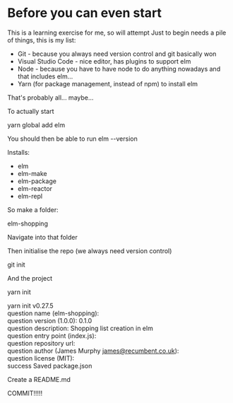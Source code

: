 # Before you can even start

This is a learning exercise for me, so will attempt 
Just to begin needs a pile of things, this is my list:

* Git - because you always need version control and git basically won
* Visual Studio Code - nice editor, has plugins to support elm
* Node - because you have to have node to do anything nowadays and that includes elm...
* Yarn (for package management, instead of npm) to install elm

That's probably all... maybe...

To actually start

yarn global add elm

You should then be able to run elm --version

Installs:

- elm
- elm-make
- elm-package
- elm-reactor
- elm-repl

So make a folder:

elm-shopping

Navigate into that folder

Then initialise the repo (we always need version control)

git init

And the project

yarn init

yarn init v0.27.5  
question name (elm-shopping):  
question version (1.0.0): 0.1.0  
question description: Shopping list creation in elm  
question entry point (index.js):  
question repository url:  
question author (James Murphy <james@recumbent.co.uk>):  
question license (MIT):  
success Saved package.json

Create a README.md

COMMIT!!!!!
